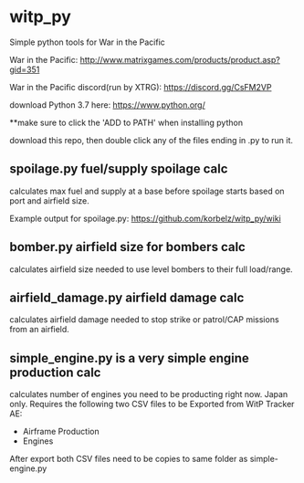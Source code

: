 # witp_py

Simple python tools for War in the Pacific

War in the Pacific: http://www.matrixgames.com/products/product.asp?gid=351 

War in the Pacific discord(run by XTRG): https://discord.gg/CsFM2VP

download Python 3.7 here: https://www.python.org/

**make sure to click the 'ADD to PATH' when installing python

download this repo, then double click any of the files ending in .py to run it.

## spoilage.py fuel/supply spoilage calc

calculates max fuel and supply at a base before spoilage starts based on port and airfield size.

Example output for spoilage.py: https://github.com/korbelz/witp_py/wiki

## bomber.py airfield size for bombers calc

calculates airfield size needed to use level bombers to their full load/range.

## airfield_damage.py airfield damage calc

calculates airfield damage needed to stop strike or patrol/CAP missions from an airfield.

## simple_engine.py is a very simple engine production calc

calculates number of engines you need to be producting right now. Japan only. 
Requires the following two CSV files to be Exported from WitP Tracker AE:
 - Airframe Production
 - Engines 

After export both CSV files need to be copies to same folder as simple-engine.py

